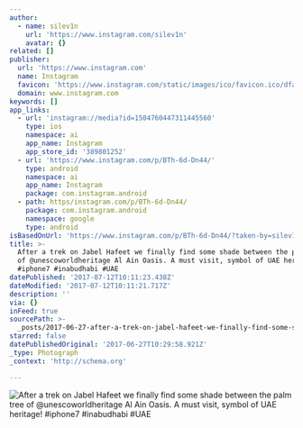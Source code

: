 ```yaml
---
author:
  - name: silev1n
    url: 'https://www.instagram.com/silev1n'
    avatar: {}
related: []
publisher:
  url: 'https://www.instagram.com'
  name: Instagram
  favicon: 'https://www.instagram.com/static/images/ico/favicon.ico/dfa85bb1fd63.ico'
  domain: www.instagram.com
keywords: []
app_links:
  - url: 'instagram://media?id=1504760447311445560'
    type: ios
    namespace: ai
    app_name: Instagram
    app_store_id: '389801252'
  - url: 'https://www.instagram.com/p/BTh-6d-Dn44/'
    type: android
    namespace: ai
    app_name: Instagram
    package: com.instagram.android
  - path: https/instagram.com/p/BTh-6d-Dn44/
    package: com.instagram.android
    namespace: google
    type: android
isBasedOnUrl: 'https://www.instagram.com/p/BTh-6d-Dn44/?taken-by=silev1n'
title: >-
  After a trek on Jabel Hafeet we finally find some shade between the palm tree
  of @unescoworldheritage Al Ain Oasis. A must visit, symbol of UAE heritage!
  #iphone7 #inabudhabi #UAE
datePublished: '2017-07-12T10:11:23.438Z'
dateModified: '2017-07-12T10:11:21.717Z'
description: ''
via: {}
inFeed: true
sourcePath: >-
  _posts/2017-06-27-after-a-trek-on-jabel-hafeet-we-finally-find-some-shade-betw.md
starred: false
datePublishedOriginal: '2017-06-27T10:29:58.921Z'
_type: Photograph
_context: 'http://schema.org'

---
```

![After a trek on Jabel Hafeet we finally find some shade between the palm tree of @unescoworldheritage Al Ain Oasis. A must visit, symbol of UAE heritage! #iphone7 #inabudhabi #UAE](https://scontent.cdninstagram.com/t51.2885-15/sh0.08/e35/p640x640/18252966_290212494768353_9014244169337536512_n.jpg)